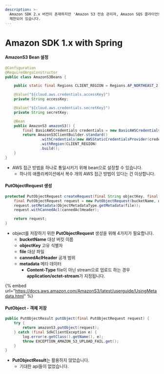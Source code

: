 ```yaml
---
description: >-
  Amazon SDK 2.x 버전이 존재하지만 'Amazon S3 전송 관리자, Amazon SQS 클라이언트 측 버퍼링' 등 일부 기능이
  제한되어 있습니다.
---
```


# Amazon SDK 1.x with Spring

#### AmazonS3 Bean 설정

```java
@Configuration
@RequiredArgsConstructor
public class AmazonS3Beans {

	public static final Regions CLIENT_REGION = Regions.AP_NORTHEAST_2;

	@Value("${cloud.aws.credentials.accessKey}")
	private String accessKey;

	@Value("${cloud.aws.credentials.secretKey}")
	private String secretKey;

	@Bean
	public AmazonS3 amazonS3() {
		final BasicAWSCredentials credentials = new BasicAWSCredentials(accessKey, secretKey);
		return AmazonS3ClientBuilder.standard()
				.withCredentials(new AWSStaticCredentialsProvider(credentials))
				.withRegion(CLIENT_REGION)
				.build();
	}
}
```

* AWS 접근 방법을 하나로 통일시키기 위해 bean으로 설정할 수 있습니다.
  * 하나의 애플리케이션에서 복수 개의 AWS 접근 방법이 있다는 건 이상합니다.

#### PutObjectRequest 생성

```java
protected PutObjectRequest createRequest(final String objectKey, final File file, final CannedAccessControlList cannedAclHeader) {
	final PutObjectRequest request = new PutObjectRequest(bucketName, objectKey, file);
	request.setMetadata(ObjectMetadataType.getMetadata(file));
	request.withCannedAcl(cannedAclHeader);

	return request;
}
```

* object를 저장하기 위한 **PutObjectRequest** 생성을 위해 4가지가 필요합니다.
  * **bucketName** 대상 버킷 이름
  * **objectKey** 고유 식별자
  * **file** 대상 파일
  * **cannedAclHeader** 공개 범위
  * **metadata** 메타 데이터
    * **Content-Type** file이 아닌 stream으로 업로드 하는 경우 **application/octet-stream**가 지정됩니다.

{% embed url="https://docs.aws.amazon.com/AmazonS3/latest/userguide/UsingMetadata.html" %}

#### PutObject - 객체 저장

```java
public PutObjectResult putObject(final PutObjectRequest request) {
	try {
		return amazonS3.putObject(request);
	} catch (final SdkClientException e) {
		log.error(e.getClass().getName(), e);
		throw EXCEPTION_AMAZON_S3_UPLOAD_FAIL.get();
	}
}
```

* **PutObjectResult**는 활용하지 않았습니다.
  * 기대한 api들이 없었습니다.
